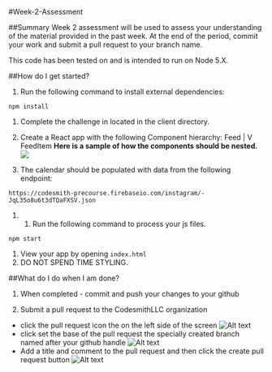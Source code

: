 #Week-2-Assessment

##Summary
Week 2 assessment will be used to assess your understanding of the material provided in the past week. At the end of the period, commit your work and submit a pull request to your branch name.

This code has been tested on and is intended to run on Node 5.X.

##How do I get started?
1. Run the following command to install external dependencies:
````
npm install
````
1. Complete the challenge in located in the client directory.

1. Create a React app with the following Component hierarchy:
                  Feed
                    |
                    V
                  FeedItem
**Here is a sample of how the components should be nested.**
![](https://www.dropbox.com/s/lf38iqjec2nfjcs/instagram-feed_shrink.png?dl=1)
1. The calendar should be populated with data from the following endpoint:

````
https://codesmith-precourse.firebaseio.com/instagram/-JqL35o8u6t3dTQaFXSV.json
````
1. 1. Run the following command to process your js files.
````
npm start
````
1. View your app by opening ```index.html```
1. DO NOT SPEND TIME STYLING.

##What do I do when I am done?
1. When completed - commit and push your changes to your github

2. Submit a pull request to the CodesmithLLC organization

  - click the pull request icon the on the left side of the screen ![Alt text](http://u.cubeupload.com/codesmith/howtopullrequest.png)
  - click set the base of the pull request the specially created branch named after your github handle ![Alt text](http://u.cubeupload.com/codesmith/howtopullrequest2.png)
  - Add a title and comment to the pull request and then click the create pull request button ![Alt text](http://u.cubeupload.com/codesmith/howtopullrequest3.png)
